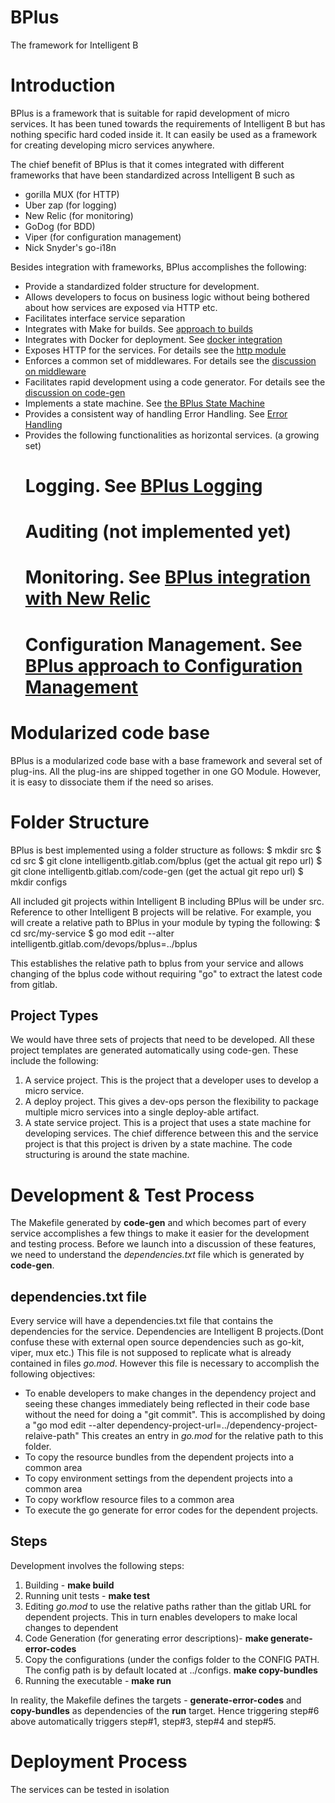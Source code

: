 # BPlus
The framework for Intelligent B

# Introduction

BPlus is a framework that is suitable for rapid development of micro services. It has been tuned towards the 
requirements of Intelligent B but has nothing specific hard coded inside it. It can easily be used as a framework for creating
developing micro services anywhere.

The chief benefit of BPlus is that it comes integrated with different frameworks that have been standardized across
Intelligent B such as 
- gorilla MUX (for HTTP)
- Uber zap (for logging)
- New Relic (for monitoring)
- GoDog (for BDD)
- Viper (for configuration management)
- Nick Snyder's go-i18n 

Besides integration with frameworks, BPlus accomplishes the following:
* Provide a standardized folder structure for development.
* Allows developers to focus on business logic without being bothered about how services are exposed via HTTP etc.
* Facilitates interface service separation
* Integrates with Make for builds. See [approach to builds](build.md)
* Integrates with Docker for deployment. See [docker integration](docker.md)
* Exposes HTTP for the services. For details see the [http module](http/README.md)
* Enforces a common set of middlewares. For details see the [discussion on middleware](internal/mw/README.md)
* Facilitates rapid development using a code generator. For details see the 
[discussion on code-gen](https://gitlab.intelligentb.com/devops/code-gen/README.md)
* Implements a state machine. See [the BPlus State Machine](stm/README.md)
* Provides a consistent way of handling Error Handling. See [Error Handling](err/README.md)
* Provides the following functionalities as horizontal services. (a growing set)
    # Logging. See [BPlus Logging](log/README.md)
    # Auditing (not implemented yet)
    # Monitoring. See [BPlus integration with New Relic](new-relic.md)
    # Configuration Management. See [BPlus approach to Configuration Management](config.md)

# Modularized code base

BPlus is a modularized code base with a base framework and several set of plug-ins. All the plug-ins
are shipped together in one GO Module. However, it is easy to dissociate them if the need so arises.

# Folder Structure
BPlus is best implemented using a folder structure as follows:
$ mkdir src
$ cd src
$ git clone intelligentb.gitlab.com/bplus (get the actual git repo url)
$ git clone intelligentb.gitlab.com/code-gen (get the actual git repo url)
$ mkdir configs

All included git projects within Intelligent B including BPlus will be under src. Reference to other Intelligent B 
projects will be relative. For example, you will create a relative path to BPlus in your module by typing the 
following:
$ cd src/my-service
$ go mod edit --alter intelligentb.gitlab.com/devops/bplus=../bplus

This establishes the relative path to bplus from your service and allows changing of the bplus code without 
requiring "go" to extract the latest code from gitlab.

## Project Types
We would have three sets of projects that need to be developed. All these project templates are generated 
automatically using code-gen. These include the following:
1. A service project. This is the project that a developer uses to develop a micro service.
2. A deploy project. This gives a dev-ops person the flexibility to package multiple micro services into a 
single deploy-able artifact.
3. A state service project. This is a project that uses a state machine for developing services. The 
chief difference between this and the service project is that this project is driven by a state machine.
The code structuring is around the state machine. 

#  Development & Test Process

The Makefile generated by __code-gen__ and which becomes part of every service accomplishes a few things to 
make it easier for the development and testing process. Before we launch into a discussion of these features,
we need to understand the _dependencies.txt_ file which is generated by __code-gen__.

## dependencies.txt file

Every service will have a dependencies.txt file that contains the dependencies for the service. Dependencies 
are Intelligent B projects.(Dont confuse these with external open source dependencies such as go-kit, viper, 
mux etc.) This file is not supposed to replicate what is already contained in files _go.mod_. 
However this file is necessary to accomplish the following objectives:

* To enable developers to make changes in the dependency project  and seeing these changes immediately being 
reflected in their code base without the need for doing a "git commit". This is accomplished by doing a 
"go mod edit --alter dependency-project-url=../dependency-project-relaive-path"
This creates an entry in _go.mod_ for the relative path to this folder.
* To copy the resource bundles from the dependent projects into a common area 
* To copy environment settings from the dependent projects into a common area
* To copy workflow resource files to a common area
* To execute the go generate for error codes for the dependent projects.

## Steps 

Development involves the following steps:
1. Building - __make build__
2. Running unit tests - __make test__
3. Editing _go.mod_ to use the relative paths rather than the gitlab URL for dependent projects. This in turn enables developers to
make local changes to dependent 
4. Code Generation (for generating error descriptions)- __make generate-error-codes__ 
5. Copy the configurations (under the configs folder to the CONFIG PATH. The config path is by default located 
at ../configs. __make copy-bundles__
6. Running the executable - __make run__

In reality, the Makefile defines the targets - __generate-error-codes__ and __copy-bundles__ as 
dependencies of the __run__ target. Hence triggering step#6 above automatically triggers step#1, step#3, step#4 and
step#5.


# Deployment Process

The services can be tested in isolation 
